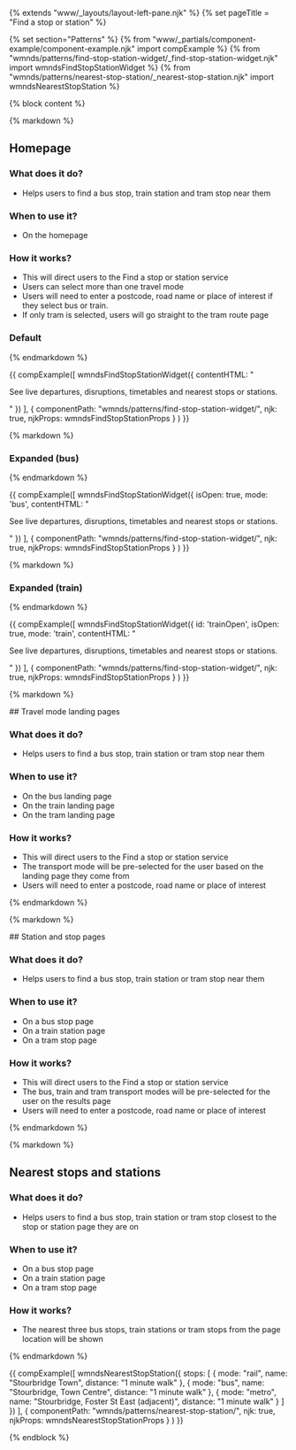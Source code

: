 {% extends "www/_layouts/layout-left-pane.njk" %}
{% set pageTitle = "Find a stop or station" %}

{% set section="Patterns" %}
{% from "www/_partials/component-example/component-example.njk" import compExample %}
{% from "wmnds/patterns/find-stop-station-widget/_find-stop-station-widget.njk" import wmndsFindStopStationWidget %}
{% from "wmnds/patterns/nearest-stop-station/_nearest-stop-station.njk" import wmndsNearestStopStation %}

{% block content %}

{% markdown %}

## Homepage

### What does it do?

- Helps users to find a bus stop, train station and tram stop near them

### When to use it?

- On the homepage

### How it works?

- This will direct users to the Find a stop or station service
- Users can select more than one travel mode
- Users will need to enter a postcode, road name or place of interest if they select bus or train.
- If only tram is selected, users will go straight to the tram route page

### Default

{% endmarkdown %}

{{
  compExample([
      wmndsFindStopStationWidget({
        contentHTML: "<p>See live departures, disruptions, timetables and nearest stops or stations.</p>"
      })
    ], {
      componentPath: "wmnds/patterns/find-stop-station-widget/",
      njk: true,
      njkProps: wmndsFindStopStationProps
    }
  )
}}

{% markdown %}

### Expanded (bus)

{% endmarkdown %}

{{
  compExample([
      wmndsFindStopStationWidget({
        isOpen: true,
        mode: 'bus',
        contentHTML: "<p>See live departures, disruptions, timetables and nearest stops or stations.</p>"
      })
    ], {
      componentPath: "wmnds/patterns/find-stop-station-widget/",
      njk: true,
      njkProps: wmndsFindStopStationProps
    }
  )
}}

{% markdown %}

### Expanded (train)

{% endmarkdown %}

{{
  compExample([
      wmndsFindStopStationWidget({
        id: 'trainOpen',
        isOpen: true,
        mode: 'train',
        contentHTML: "<p>See live departures, disruptions, timetables and nearest stops or stations.</p>"
      })
    ], {
      componentPath: "wmnds/patterns/find-stop-station-widget/",
      njk: true,
      njkProps: wmndsFindStopStationProps
    }
  )
}}

{% markdown %}

## Travel mode landing pages

<h3>What does it do?</h3>

- Helps users to find a bus stop, train station or tram stop near them

<h3>When to use it?</h3>

- On the bus landing page
- On the train landing page
- On the tram landing page

<h3>How it works?</h3>

- This will direct users to the Find a stop or station service
- The transport mode will be pre-selected for the user based on the landing page they come from
- Users will need to enter a postcode, road name or place of interest

{% endmarkdown %}

{% markdown %}

## Station and stop pages

<h3>What does it do?</h3>

- Helps users to find a bus stop, train station or tram stop near them

<h3>When to use it?</h3>

- On a bus stop page
- On a train station page
- On a tram stop page

<h3>How it works?</h3>

- This will direct users to the Find a stop or station service
- The bus, train and tram transport modes will be pre-selected for the user on the results page
- Users will need to enter a postcode, road name or place of interest

{% endmarkdown %}

{% markdown %}

## Nearest stops and stations

<h3>What does it do?</h3>

- Helps users to find a bus stop, train station or tram stop closest to the stop or station page they are on

<h3>When to use it?</h3>

- On a bus stop page
- On a train station page
- On a tram stop page

<h3>How it works?</h3>

- The nearest three bus stops, train stations or tram stops from the page location will be shown

{% endmarkdown %}

{{
  compExample([
      wmndsNearestStopStation({
        stops: [
          {
            mode: "rail",
            name: "Stourbridge Town",
            distance: "1 minute walk"
          },
          {
            mode: "bus",
            name: "Stourbridge, Town Centre",
            distance: "1 minute walk"
          },
          {
            mode: "metro",
            name: "Stourbridge, Foster St East (adjacent)",
            distance: "1 minute walk"
          }
        ]
      })
    ], {
      componentPath: "wmnds/patterns/nearest-stop-station/",
      njk: true,
      njkProps: wmndsNearestStopStationProps
    }
  )
}}

{% endblock %}

